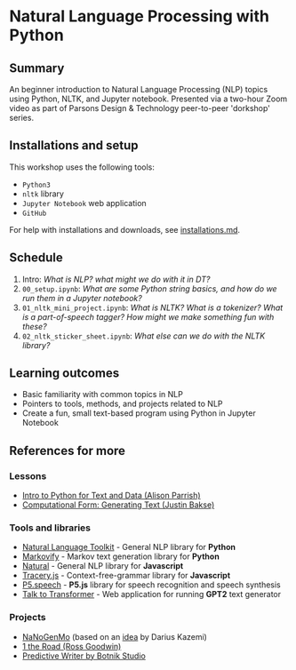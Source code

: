# Natural Language Processing with Python

## Summary

An beginner introduction to Natural Language Processing (NLP) topics using Python, NLTK, and Jupyter notebook.
Presented via a two-hour Zoom video as part of Parsons Design & Technology peer-to-peer 'dorkshop' series.

## Installations and setup

This workshop uses the following tools:

- `Python3`
- `nltk` library
- `Jupyter Notebook` web application
- `GitHub`

For help with installations and downloads, see [installations.md](https://github.com/annagarbier/dorkshop_nlp/blob/master/installations.md).

## Schedule

1. Intro: _What is NLP? what might we do with it in DT?_
1. `00_setup.ipynb`: _What are some Python string basics, and how do we run them in a Jupyter notebook?_
1. `01_nltk_mini_project.ipynb`: _What is NLTK? What is a tokenizer? What is a part-of-speech tagger? How might we make something fun with these?_
1. `02_nltk_sticker_sheet.ipynb`: _What else can we do with the NLTK library?_

## Learning outcomes

- Basic familiarity with common topics in NLP
- Pointers to tools, methods, and projects related to NLP
- Create a fun, small text-based program using Python in Jupyter Notebook

## References for more

### Lessons

- [Intro to Python for Text and Data (Alison Parrish)](https://github.com/aparrish/dmep-python-intro)
- [Computational Form: Generating Text (Justin Bakse)](http://compform.net/text/)

### Tools and libraries

- [Natural Language Toolkit](https://www.nltk.org/) - General NLP library for **Python**
- [Markovify](https://github.com/jsvine/markovify) - Markov text generation library for **Python**
- [Natural](https://github.com/NaturalNode/natural) - General NLP library for **Javascript**
- [Tracery.js](https://www.tracery.io/) - Context-free-grammar library for **Javascript**
- [P5.speech](https://idmnyu.github.io/p5.js-speech/) - **P5.js** library for speech recognition and speech synthesis
- [Talk to Transformer](https://talktotransformer.com/) - Web application for running **GPT2** text generator

### Projects

- [NaNoGenMo](https://nanogenmo.github.io/) (based on an [idea](https://twitter.com/tinysubversions/status/396305662000775168) by Darius Kazemi)
- [1 the Road (Ross Goodwin)](https://en.wikipedia.org/wiki/1_the_Road)
- [Predictive Writer by Botnik Studio](https://botnik.org/apps/)

